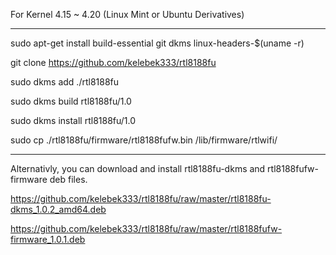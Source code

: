 For Kernel 4.15 ~ 4.20 (Linux Mint or Ubuntu Derivatives)

------------------

sudo apt-get install build-essential git dkms linux-headers-$(uname -r)

git clone https://github.com/kelebek333/rtl8188fu

sudo dkms add ./rtl8188fu

sudo dkms build rtl8188fu/1.0

sudo dkms install rtl8188fu/1.0

sudo cp ./rtl8188fu/firmware/rtl8188fufw.bin /lib/firmware/rtlwifi/

------------------

Alternativly, you can download and install rtl8188fu-dkms and rtl8188fufw-firmware deb files.

https://github.com/kelebek333/rtl8188fu/raw/master/rtl8188fu-dkms_1.0.2_amd64.deb

https://github.com/kelebek333/rtl8188fu/raw/master/rtl8188fufw-firmware_1.0.1.deb

